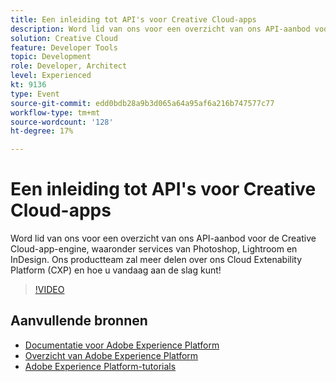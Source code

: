 ```yaml
---
title: Een inleiding tot API's voor Creative Cloud-apps
description: Word lid van ons voor een overzicht van ons API-aanbod voor de Creative Cloud-app-engine, waaronder services van Photoshop, Lightroom en InDesign. Ons productteam zal meer delen over ons Cloud Extenability Platform (CXP) en hoe u vandaag aan de slag kunt!
solution: Creative Cloud
feature: Developer Tools
topic: Development
role: Developer, Architect
level: Experienced
kt: 9136
type: Event
source-git-commit: edd0bdb28a9b3d065a64a95af6a216b747577c77
workflow-type: tm+mt
source-wordcount: '128'
ht-degree: 17%

---
```


# Een inleiding tot API&#39;s voor Creative Cloud-apps

Word lid van ons voor een overzicht van ons API-aanbod voor de Creative Cloud-app-engine, waaronder services van Photoshop, Lightroom en InDesign. Ons productteam zal meer delen over ons Cloud Extenability Platform (CXP) en hoe u vandaag aan de slag kunt!

>[!VIDEO](https://video.tv.adobe.com/v/337594/?quality=12&learn=on&hidetitle=true)

## Aanvullende bronnen

- [Documentatie voor Adobe Experience Platform](https://experienceleague.adobe.com/docs/experience-platform.html)
- [Overzicht van Adobe Experience Platform](https://experienceleague.adobe.com/docs/experience-platform/landing/home.html)
- [Adobe Experience Platform-tutorials](https://experienceleague.adobe.com/docs/platform-learn/tutorials/overview.html?lang=nl)
